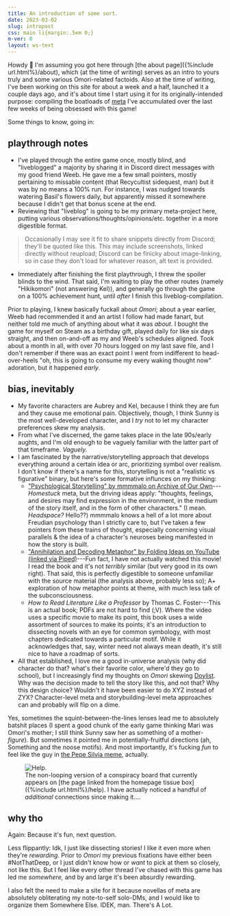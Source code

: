 ```yaml
---
title: An introduction of some sort.
date: 2023-03-02
slug: intropost
css: main li{margin:.5em 0;}
m-ver: 0
layout: ws-text
---
```

Howdy 👋 I'm assuming you got here through [the about page]({%include url.html%}/about), which (at the time of writing) serves as an intro to yours truly and some various <span class="omo">Omori</span>-related factoids. Also at the time of writing, I've been working on this site for about a week and a half, launched it a couple days ago, and it's about time I start using it for its originally-intended purpose: compiling the boatloads of [meta](https://fanlore.org/wiki/Meta) I've accumulated over the last few weeks of being obsessed with this game!

Some things to know, going in:

## playthrough notes
- I've played through the entire game once, mostly blind, and "liveblogged" a majority by sharing it in Discord direct messages with my good friend Weeb. He gave me a few small pointers, mostly pertaining to missable content (that Recycultist sidequest, man) but it was by no means a 100% run. For instance, I was nudged towards watering Basil's flowers daily, but apparently missed it somewhere because I didn't get that bonus scene at the end.
- Reviewing that "liveblog" is going to be my primary meta-project here, putting various observations/thoughts/opinions/etc. together in a more digestible format.

<blockquote class="dc" markdown="1">
Occasionally I may see it fit to share snippets directly from Discord; they'll be quoted like this. This may include screenshots, linked directly without reupload; Discord can be finicky about image-linking, so in case they don't load for whatever reason, alt text is provided.
</blockquote>

- Immediately after finishing the first playthrough, I threw the spoiler blinds to the wind. That said, I'm waiting to play the other routes (namely "Hikikomori" (not answering Kel)), and generally go through the game on a 100% achievement hunt, until *after* I finish this liveblog-compilation.

Prior to playing, I knew basically fuckall about <i class="omo">Omori</i>; about a year earlier, Weeb had recommended it and an artist I follow had made fanart, but neither told me much of anything about what it was *about*. I bought the game for myself on Steam as a birthday gift, played daily for like six days straight, and then on-and-off as my and Weeb's schedules aligned. Took about a month in all, with over 70 hours logged on my last save file, and I don't remember if there was an exact point I went from indifferent to head-over-heels "oh, this is going to consume my every waking thought now" adoration, but it happened *early*.

## bias, inevitably
- My favorite characters are Aubrey and Kel, because I think they are fun and they cause me emotional pain. Objectively, though, I think Sunny is the most well-developed character, and I *try* not to let my character preferences skew my analysis.
- From what I've discerned, the game takes place in the late 90s/early aughts, and I'm old enough to be vaguely familiar with the latter part of that timeframe. *Vaguely.*
- I am fascinated by the narrative/storytelling approach that develops everything around a certain idea or arc, prioritizing symbol over realism. I don't know if there's a name for this, storytelling is not a "realistic vs figurative" binary, but here's some formative influnces on my thinking:
	- ["Psychological Storytelling" by mmmmalo on Archive of Our Own](https://archiveofourown.org/works/20481008)---<i>Homestuck</i> meta, but the driving ideas apply: "thoughts, feelings, and desires may find expression in the environment, in the medium of the story itself, and in the form of other characters." (I mean. *Headspace?* Hello??) mmmmalo knows a hell of a lot more about Freudian psychology than I strictly care to, but I've taken a few pointers from these trains of thought, especially concerning visual parallels & the idea of a character's neuroses being manifested in how the story is built.
	- ["Annihilation and Decoding Metaphor" by Folding Ideas on YouTube (linked via Piped)](https://piped.video/watch?v=URo66iLNEZw)---Fun fact, I have not actually watched this movie! I read the book and it's not *terribly* similar (but very good in its own right). That said, this is perfectly digestible to someone unfamiliar with the source material (the analysis above, probably less so); A+ exploration of how metaphor points at theme, with much less talk of the subconsciousness.
	- <i>How to Read Literature Like a Professor</i> by Thomas C. Foster---This is an actual book; PDFs are not hard to find (;V). Where the video uses a specific movie to make its point, this book uses a wide assortment of sources to make its points; it's an introduction to dissecting novels with an eye for common symbology, with most chapters dedicated towards a particular motif. While it acknowledges that, say, winter need not always mean death, it's still nice to have a roadmap of sorts.
- All that established, I love me a good in-universe analysis (why did character do that? what's their favorite color, where'd they go to school), but I increasingly find my thoughts on <i class="omo">Omori</i> skewing [Doylist](https://tvtropes.org/pmwiki/pmwiki.php/Main/WatsonianVersusDoylist). Why was the decision made to tell the story like this, and not that? Why this design choice? Wouldn't it have been easier to do XYZ instead of ZYX? Character-level meta and storybuilding-level meta approaches can and probably will flip on a dime.

Yes, sometimes the squint-between-the-lines lenses lead me to absolutely batshit places (I spent a good chunk of the early game thinking Mari was Omori's mother; I still think Sunny saw her as something of a mother-*figure*). But sometimes it pointed me in potentially-fruitful directions (ah, Something and the noose motifs). And most importantly, it's fucking *fun* to feel like the guy in [the Pepe Silvia meme](https://piped.video/watch?v=1NBfZcNU4O0), actually.

<figure><img src="{%include url.html%}/assets/img/helpme.png" alt="Help." title="Help.">
<figcaption markdown="1">
The non-looping version of a conspiracy board that currently appears on [the page linked from the homepage tissue box]({%include url.html%}/help). I have actually noticed a handful of <em>additional</em> connections since making it....
</figcaption></figure>

## why tho
Again: Because it's fun, next question.

Less flippantly: Idk, I just like dissecting stories! I like it even more when they're *rewarding*. Prior to <i class="omo">Omori</i> my previous fixations have either been #NotThatDeep, or I just didn't know how or *want* to pick at them so closely, not like this. But I feel like every other thread I've chased with this game has led me *somewhere,* and by and large it's been absurdly rewarding.

I also felt the need to make a site for it because novellas of meta are absolutely obliterating my note-to-self solo-DMs, and I would like to organize them Somewhere Else. IDEK, man. There's A Lot.